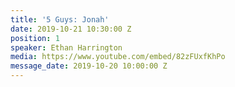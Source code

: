 ```yaml
---
title: '5 Guys: Jonah'
date: 2019-10-21 10:30:00 Z
position: 1
speaker: Ethan Harrington
media: https://www.youtube.com/embed/82zFUxfKhPo
message_date: 2019-10-20 10:00:00 Z
---
```


